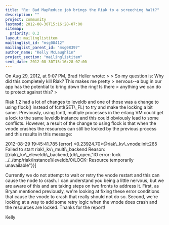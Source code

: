 ```yaml
---
title: "Re: Bad MapReduce job brings the Riak to a screeching halt?"
description: ""
project: community
lastmod: 2012-08-30T15:16:28-07:00
sitemap:
  priority: 0.2
layout: mailinglistitem
mailinglist_id: "msg08412"
mailinglist_parent_id: "msg08397"
author_name: "Kelly McLaughlin"
project_section: "mailinglistitem"
sent_date: 2012-08-30T15:16:28-07:00
---
```


On Aug 29, 2012, at 9:07 PM, Brad Heller  wrote:
&gt; 
&gt; So my question is: Why did this completely kill Riak? This makes me pretty 
&gt; nervous--a bug in our app has the potential to bring down the ring! Is there 
&gt; anything we can do to protect against this?
&gt; 

Riak 1.2 had a lot of changes to leveldb and one of those was a change to using 
flock() instead of fcntl(SET\\_FL) to try and make the locking a bit saner. 
Previously, using fcntl, multiple processes in the erlang VM could get a lock 
to the same leveldb instance and this could obviously lead to some conflicts. 
However, a result of the change to using flock is that when the vnode crashes 
the resources can still be locked by the previous process and this results in 
this message:

 2012-08-29 19:45:41.785 [error] &lt;0.23924.70&gt;@riak\\_kv\\_vnode:init:265 
Failed to start riak\\_kv\\_multi\\_backend Reason: 
[{riak\\_kv\\_eleveldb\\_backend,{db\\_open,"IO error: lock 
../../tmp/riak/instance1/leveldb/0/LOCK: Resource temporarily unavailable"}}]

Currently we do not attempt to wait or retry the vnode restart and this can 
cause the node to crash. I can understand you being a little nervous, but we 
are aware of this and are taking steps on two fronts to address it. First, as 
Bryan mentioned previously, we're looking at fixing these error conditions that 
cause the vnode to crash that really should not do so. Second, we're looking at 
a way to add some retry logic when the vnode does crash and the resources are 
locked. Thanks for the report!

Kelly
